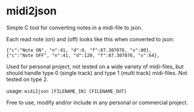 # midi2json
Simple C tool for converting notes in a midi-file to json.

Each read note (on) and (off) looks like this when converted to json:

`{"c":"Note ON", "n":41, "d":0, "f":87.307076, "v":80},  `  
`{"c":"Note OFF", "n":41, "d":120, "f":87.307076, "v":64},`

Used for personal project, not tested on a wide variety of midi-files, but should handle type 0 (single track) and type 1 (multi track) midi-files. Not tested on type 2.

usage:
`midi2json [FILENAME_IN] [FILENAME_OUT]`

Free to use, modify and/or include in any personal or commercial project.
